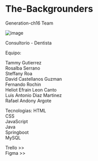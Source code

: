 # The-Backgrounders
Generation-ch16 Team

![image](https://user-images.githubusercontent.com/85137930/184547592-df4ccd4a-f605-45b1-a137-ca8c08feb6b8.png)

Consultorio - Dentista

Equipo:

Tammy Gutierrez <br>
Rosalba Serrano <br>
Steffany Roa  <br>
David Castellanos Guzman  <br>
Fernando Rochin  <br>
Heliot Efrain Leon Canto  <br>
Luis Antonio Diaz Martinez  <br>
Rafael Andony Argote  <br>

Tecnologias:
HTML <br>
CSS <br>
JavaScript <br>
Java <br>
Springboot <br>
MySQL <br>

Trello >> <br>
Figma >> <br>





